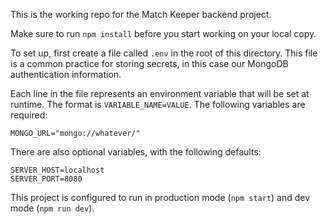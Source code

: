 This is the working repo for the Match Keeper backend project.

Make sure to run `npm install` before you start working on your local copy.

To set up, first create a file called `.env` in the root of this directory. This file is a common practice for storing secrets, in this case our MongoDB authentication information.

Each line in the file represents an environment variable that will be set at runtime. The format is `VARIABLE_NAME=VALUE`. The following variables are required:

```
MONGO_URL="mongo://whatever/"
```

There are also optional variables, with the following defaults:

```
SERVER_HOST=localhost
SERVER_PORT=8080
```

This project is configured to run in production mode (`npm start`) and dev mode (`npm run dev`).